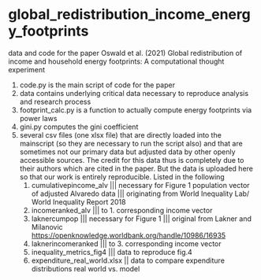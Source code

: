 # global_redistribution_income_energy_footprints
data and code for the paper Oswald et al. (2021) Global redistribution of income and household energy footprints: A computational thought experiment

1) code.py is the main script of code for the paper
2) data contains underlying critical data necessary to reproduce analysis and research process
3) footprint_calc.py is a function to actually compute energy footprints via power laws
4) gini.py computes the gini coefficient
5) several csv files (one xlsx file) that are directly loaded into the mainscript (so they are necessary to run the script also) and that are sometimes not our primary data but adjusted data by other openly accessible sources. The credit for this data thus is completely due to their authors which are cited in the paper. But the data is uploaded here so that our work is entirely reproducible. Listed in the following
     1. cumulativepincome_alv ||| necessary for Figure 1 population vector of adjusted Alvaredo data ||| originating from World Inequality Lab/ World Inequality Report 2018
     2. incomeranked_alv  ||| to 1. corresponding income vector
     3. laknercumpop ||| necessary for Figure 1 ||| original from Lakner and Milanovic https://openknowledge.worldbank.org/handle/10986/16935
     4. laknerincomeranked ||| to 3. corresponding income vector
     5. inequality_metrics_fig4 ||| data to reproduce fig.4 
     6. expenditure_real_world.xlsx || data to compare expenditure distributions real world vs. model 
